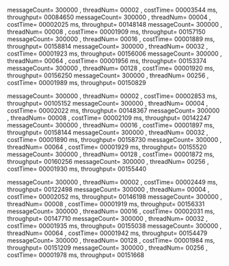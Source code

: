 messageCount= 300000 , threadNum= 00002 , costTime= 00003544 ms, throughput= 00084650
messageCount= 300000 , threadNum= 00004 , costTime= 00002025 ms, throughput= 00148148
messageCount= 300000 , threadNum= 00008 , costTime= 00001909 ms, throughput= 00157150
messageCount= 300000 , threadNum= 00016 , costTime= 00001889 ms, throughput= 00158814
messageCount= 300000 , threadNum= 00032 , costTime= 00001923 ms, throughput= 00156006
messageCount= 300000 , threadNum= 00064 , costTime= 00001956 ms, throughput= 00153374
messageCount= 300000 , threadNum= 00128 , costTime= 00001920 ms, throughput= 00156250
messageCount= 300000 , threadNum= 00256 , costTime= 00001989 ms, throughput= 00150829

messageCount= 300000 , threadNum= 00002 , costTime= 00002853 ms, throughput= 00105152
messageCount= 300000 , threadNum= 00004 , costTime= 00002022 ms, throughput= 00148367
messageCount= 300000 , threadNum= 00008 , costTime= 00002109 ms, throughput= 00142247
messageCount= 300000 , threadNum= 00016 , costTime= 00001897 ms, throughput= 00158144
messageCount= 300000 , threadNum= 00032 , costTime= 00001890 ms, throughput= 00158730
messageCount= 300000 , threadNum= 00064 , costTime= 00001929 ms, throughput= 00155520
messageCount= 300000 , threadNum= 00128 , costTime= 00001872 ms, throughput= 00160256
messageCount= 300000 , threadNum= 00256 , costTime= 00001930 ms, throughput= 00155440

messageCount= 300000 , threadNum= 00002 , costTime= 00002449 ms, throughput= 00122498
messageCount= 300000 , threadNum= 00004 , costTime= 00002052 ms, throughput= 00146198
messageCount= 300000 , threadNum= 00008 , costTime= 00001919 ms, throughput= 00156331
messageCount= 300000 , threadNum= 00016 , costTime= 00002031 ms, throughput= 00147710
messageCount= 300000 , threadNum= 00032 , costTime= 00001935 ms, throughput= 00155038
messageCount= 300000 , threadNum= 00064 , costTime= 00001942 ms, throughput= 00154479
messageCount= 300000 , threadNum= 00128 , costTime= 00001984 ms, throughput= 00151209
messageCount= 300000 , threadNum= 00256 , costTime= 00001978 ms, throughput= 00151668